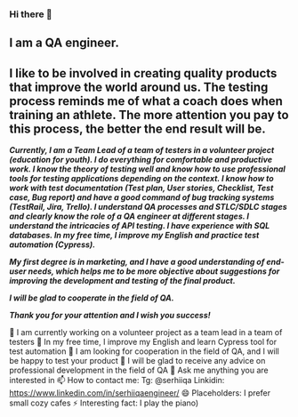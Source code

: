 ### Hi there 👋


## I am a QA engineer. 

## I like to be involved in creating quality products that improve the world around us. The testing process reminds me of what a coach does when training an athlete. The more attention you pay to this process, the better the end result will be.

***Currently, I am a Team Lead of a team of testers in a volunteer project (education for youth). I do everything for comfortable and productive work. I know the theory of testing well and know how to use professional tools for testing applications depending on the context. I know how to work with test documentation (Test plan, User stories, Checklist, Test case, Bug report) and have a good command of bug tracking systems (TestRail, Jira, Trello). I understand QA processes and STLC/SDLC stages and clearly know the role of a QA engineer at different stages. I understand the intricacies of API testing. I have experience with SQL databases. In my free time, I improve my English and practice test automation (Cypress).***

***My first degree is in marketing, and I have a good understanding of end-user needs, which helps me to be more objective about suggestions for improving the development and testing of the final product.***

***I will be glad to cooperate in the field of QA.***

***Thank you for your attention and I wish you success!***

🔭 I am currently working on a volunteer project as a team lead in a team of testers
🌱 In my free time, I improve my English and learn Cypress tool for test automation 
👯 I am looking for cooperation in the field of QA, and I will be happy to test your product
🤔 I will be glad to receive any advice on professional development in the field of QA
💬 Ask me anything you are interested in
📫 How to contact me: 
        Tg: @serhiiqa
        Linkidin: https://www.linkedin.com/in/serhiiqaengineer/
😄 Placeholders: I prefer small cozy cafes
⚡ Interesting fact: I play the piano)
